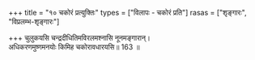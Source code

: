+++
title = "१० चकोरं प्रत्युक्तिः"
types = ["विलापः - चकोरं प्रति"]
rasas = ["शृङ्गारः", "विप्रलम्भ-शृङ्गारः"]

+++
चुलुकयसि चन्द्रदीधितिमविरलमश्नासि नूनमङ्गारान्।  
अधिकरणमुष्णमनयोः किमिह चकोरावधारयसि॥ 163 ॥  